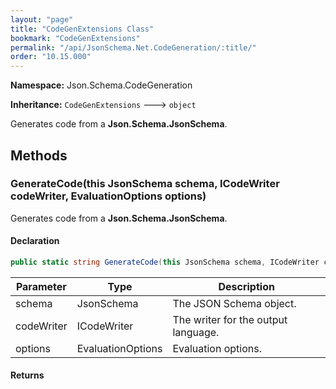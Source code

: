 ```yaml
---
layout: "page"
title: "CodeGenExtensions Class"
bookmark: "CodeGenExtensions"
permalink: "/api/JsonSchema.Net.CodeGeneration/:title/"
order: "10.15.000"
---
```

**Namespace:** Json.Schema.CodeGeneration

**Inheritance:**
`CodeGenExtensions`
 🡒 
`object`

Generates code from a **Json.Schema.JsonSchema**.

## Methods

### GenerateCode(this JsonSchema schema, ICodeWriter codeWriter, EvaluationOptions options)

Generates code from a **Json.Schema.JsonSchema**.

#### Declaration

```c#
public static string GenerateCode(this JsonSchema schema, ICodeWriter codeWriter, EvaluationOptions options)
```

| Parameter | Type | Description |
|---|---|---|
| schema | JsonSchema | The JSON Schema object. |
| codeWriter | ICodeWriter | The writer for the output language. |
| options | EvaluationOptions | Evaluation options. |


#### Returns



